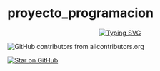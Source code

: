 # proyecto_programacion

<p align="center">
    <a href="https://git.io/typing-svg"><img src="https://readme-typing-svg.demolab.com?font=Fira+Code&size=30&pause=1000&color=F57D07&center=true&vCenter=true&random=false&width=435&lines=Tensorflow;PyTorch;????" alt="Typing SVG" /></a>
</p>

![GitHub contributors from allcontributors.org](https://img.shields.io/github/all-contributors/stas-gatin/proyecto_programacion)

[![Star on GitHub](https://img.shields.io/github/stars/stas-gatin/stas-gatin.svg?style=social)](https://github.com/stas-gatin/proyecto_programacion/stargazers)
